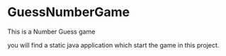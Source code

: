 # GuessNumberGame

This is a Number Guess game 

you will find a static java application which start the game in this project.
